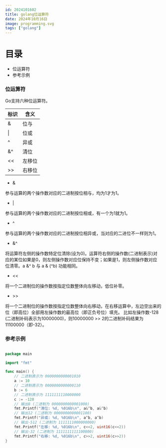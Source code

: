 ```yaml
---
id: 2024101602
title: golang位运算符
date: 2024年10月16日
image: programming.svg
tags: ["golang"]
---
```



# 目录

- 位运算符
- 参考示例


### 位运算符

Go支持六种位运算符。

| 标识 | 含义   |
| ---- | ------ |
| &    | 位与   |
| \|   | 位或   |
| ^    | 异或   |
| &^   | 清位   |
| <<   | 左移位 |
| >>   | 右移位 |

 - &

参与运算的两个操作数对应的二进制按位相与，均为1才为1。

 - |

参与运算的两个操作数对应的二进制按位相或，有一个为1就为1。

 - ^

参与运算的两个操作数对应的二进制按位相异或，当对应的二进位不一样则为1。

 - &^

将运算符左侧的操作数特定位清除(设为0)。运算符右侧的操作数(二进制表示)对应的某位如果是0，则左侧操作数对应位保持不变；如果是1，则左侧操作数对应位清零。a &^ b 与 a & (^b) 功能相同。

 - <<

将一个二进制位的操作数按指定位数整体向左移动，低位补零。

 - \>\>

将一个二进制位的操作数按指定位数整体向右移动，在右移运算中，左边空出来的位（即高位）全部用左操作数的最高位（即正负号位）填充。 比如左操作数-128 (二进制补码表示为10000000)，则10000000 >> 2的二进制补码结果为11100000（即-32）。


### 参考示例

```go

package main

import "fmt"

func main() {
    // 二进制表示为 0000000000001010
	a := 10                                             
    // 二进制表示为 0000000000000110
	b := 6 
    // 二进制表示为 1111111110000000
	c := -128                                           
    // 输出8 (二进制为 0000000000001000)
	fmt.Printf("清位: %d, %016b\n", a&^b, a&^b)
    // 输出12 (二进制为 0000000000001100)
	fmt.Printf("异或: %d, %016b\n", a^b, a^b)
    // 输出-512 (二进制为 1111111000000000)
    fmt.Printf("左移: %d, %016b\n", c<<2, uint16(c<<2)) 
    // 输出-32 (二进制为 1111111111100000)
	fmt.Printf("右移: %d, %016b\n", c>>2, uint16(c>>2))
}

```
